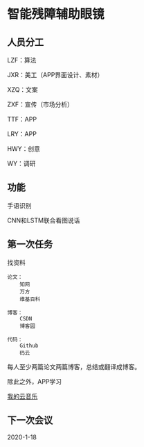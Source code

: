 # 智能残障辅助眼镜

## 人员分工

LZF：算法

JXR：美工（APP界面设计、素材）

XZQ：文案

ZXF：宣传（市场分析）

TTF：APP

LRY：APP

HWY：创意

WY：调研

## 功能

手语识别

CNN和LSTM联合看图说话

## 第一次任务

找资料

    论文：
        知网
        万方
        维基百科
    
    博客：
        CSDN
        博客园
    
    代码：
        Github
        码云
        
每人至少两篇论文两篇博客，总结或翻译成博客。

除此之外，APP学习

[我的云音乐](https://www.imooc.com/t/3330348)

## 下一次会议

2020-1-18